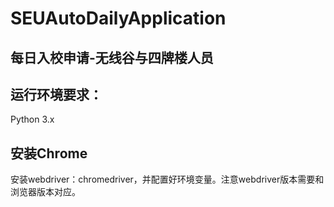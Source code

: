 # SEUAutoDailyApplication

## 每日入校申请-无线谷与四牌楼人员

## 运行环境要求：
Python 3.x

## 安装Chrome

安装webdriver：chromedriver，并配置好环境变量。注意webdriver版本需要和浏览器版本对应。